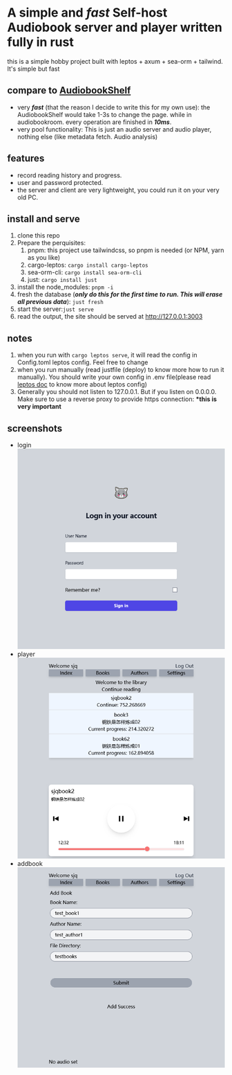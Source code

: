 # A simple and **_fast_** Self-host Audiobook server and player written fully in rust

this is a simple hobby project built with leptos + axum + sea-orm + tailwind. It's simple but fast

## compare to [AudiobookShelf](https://github.com/advplyr/audiobookshelf)

- very **_fast_** (that the reason I decide to write this for my own use): the AudiobookShelf would take 1-3s to change the page. while in audiobookroom. every operation are finished in **_10ms_**.
- very pool functionality: This is just an audio server and audio player, nothing else (like metadata fetch. Audio analysis)

## features

- record reading history and progress.
- user and password protected.
- the server and client are very lightweight, you could run it on your very old PC.

## install and serve

1. clone this repo
2. Prepare the perquisites:
   1. pnpm: this project use tailwindcss, so pnpm is needed (or NPM, yarn as you like)
   2. cargo-leptos: `cargo install cargo-leptos`
   3. sea-orm-cli: `cargo install sea-orm-cli`
   4. just: `cargo install just`
3. install the node_modules: `pnpm -i`
4. fresh the database (**_only do this for the first time to run. This will erase all previous data_**): `just fresh`
5. start the server:`just serve`
6. read the output, the site should be served at http://127.0.0.1:3003

## notes

1. when you run with `cargo leptos serve`, it will read the config in Config.toml leptos config. Feel free to change
2. when you run manually (read justfile (deploy) to know more how to run it manually). You should write your own config in .env file(please read [leptos doc](https://github.com/leptos-rs/cargo-leptos?tab=readme-ov-file#environment-variables) to know more about leptos config)
3. Generally you should not listen to 127.0.0.1. But if you listen on 0.0.0.0. Make sure to use a reverse proxy to provide https connection: **\*this is very important**

## screenshots

- login
  ![login](/markdown/login.png)
- player
  ![player](/markdown/player.png)
- addbook
  ![addbook](/markdown/addbook.png)
